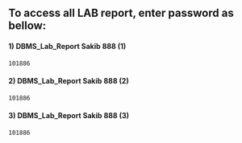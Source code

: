 ## To access all LAB report, enter password as bellow:
#### 1) DBMS_Lab_Report Sakib 888 (1)
``` 
101886
```
#### 2) DBMS_Lab_Report Sakib 888 (2)
```
101886
```
#### 3) DBMS_Lab_Report Sakib 888 (3)
```
101886
```